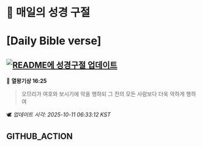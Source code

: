 # 🙏 매일의 성경 구절
# [Daily Bible verse]
## [![README에 성경구절 업데이트](https://github.com/DONGSUKA/first_test/actions/workflows/update-readme-bible.yml/badge.svg)](https://github.com/DONGSUKA/first_test/actions/workflows/update-readme-bible.yml)
<!-- START_BIBLE_VERSE -->
📖 **열왕기상 16:25**
> 오므리가 여호와 보시기에 악을 행하되 그 전의 모든 사람보다 더욱 악하게 행하여

🕊️ _업데이트 시각: 2025-10-11 06:33:12 KST_
  <!-- END_BIBLE_VERSE -->
## GITHUB_ACTION
